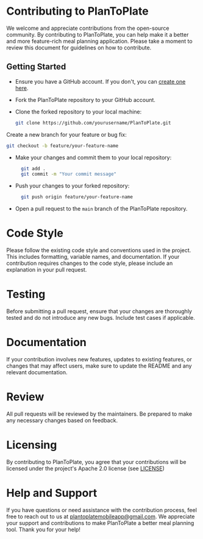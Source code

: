 # Contributing to PlanToPlate

We welcome and appreciate contributions from the open-source community. By contributing to PlanToPlate, you can help make it a better and more feature-rich meal planning application. Please take a moment to review this document for guidelines on how to contribute.

## Getting Started

- Ensure you have a GitHub account. If you don't, you can [create one here](https://github.com/join).

- Fork the PlanToPlate repository to your GitHub account.

- Clone the forked repository to your local machine:
  ```bash
  git clone https://github.com/yourusername/PlanToPlate.git
    ```

Create a new branch for your feature or bug fix:
  ```bash
  git checkout -b feature/your-feature-name
  ```

- Make your changes and commit them to your local repository:
  ```bash
    git add .
    git commit -m "Your commit message"
    ```
  
- Push your changes to your forked repository:
  ```bash
    git push origin feature/your-feature-name
    ```
  
- Open a pull request to the `main` branch of the PlanToPlate repository.

# Code Style

Please follow the existing code style and conventions used in the project. This includes formatting, variable names, and documentation. If your contribution requires changes to the code style, please include an explanation in your pull request.

# Testing

Before submitting a pull request, ensure that your changes are thoroughly tested and do not introduce any new bugs. Include test cases if applicable.

# Documentation

If your contribution involves new features, updates to existing features, or changes that may affect users, make sure to update the README and any relevant documentation.

# Review

All pull requests will be reviewed by the maintainers. Be prepared to make any necessary changes based on feedback.

# Licensing

By contributing to PlanToPlate, you agree that your contributions will be licensed under the project's Apache 2.0 license (see [LICENSE](LICENSE.md))

# Help and Support

If you have questions or need assistance with the contribution process, feel free to reach out to us at [plantoplatemobileapp@gmail.com](mailto:plantoplatemobileapp@gmail.com).
We appreciate your support and contributions to make PlanToPlate a better meal planning tool. Thank you for your help!
